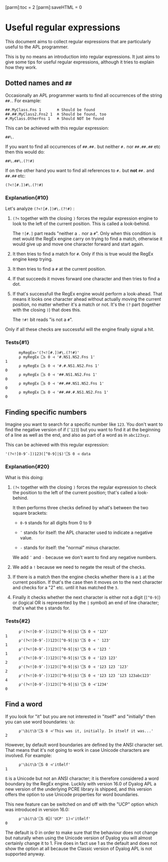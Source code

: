 [parm]:toc      = 2
[parm]:saveHTML = 0 

# Useful regular expressions

This document aims to collect regular expressions that are particularly useful to the APL programmer.

This is by no means an introduction into regular expressions. It just aims to give some tips for useful regular expressions, although it tries to explain how they work.

## Dotted names and `##`

Occasionally an APL programmer wants to find all occurrences of the string `##.`. For example:

~~~
##.MyClass.Fns 1       ⍝ Should be found
##.##.MyClass2.Fns2 1  ⍝ Should be found, too
#.MyClass.OtherFns 1   ⍝ Should NOT be found
~~~

This can be achieved with this regular expression:

~~~
##\.
~~~

If you want to find all occurrences of `##.##.` but neither `#.` nor `##.##.##` etc then this would do:

~~~
##\.##\.(?!#)
~~~

If on the other hand you want to find all references to `#.` but **not** `##.` and `##.##` etc:

~~~
(?<![#.])#\.(?!#)
~~~

### Explanation{#10}

Let's analyze `(?<![#.])#\.(?!#)` :

1. `(?<` together with the closing `)` forces the regular expression engine to look to the left of the current position. This is called  a look-behind.

   The `![#.]` part reads "neither a `.` nor a `#`". Only when this condition is met would the RegEx engine carry on trying to find a match, otherwise it would give up and move one character forward and start again.

2. It then tries to find a match for `#`. Only if this is true would the RegEx engine keep trying.

3. It then tries to find a `#` at the current position. 

4. If that succeeds it moves forward one character and then tries to find a dot. 

5. If that's successfull the RegEx engine would perform a look-ahead. That means it looks one character ahead without actually moving the current position, no matter whether it's a match or not. It's the `(?` part (together with the closing `)`) that does this.

   The `!#!` bit reads "is not a `#`". 

Only if all these checks are successful will the engine finally signal a hit.

### Tests{#1}

~~~
      myRegEx←'(?<![#.])#\.(?!#)'
      ⍴ myRegEx ⎕s 0 ⊣ '#.NS1.NS2.Fns 1'
1
      ⍴ myRegEx ⎕s 0 ⊣ '#.#.NS1.NS2.Fns 1'
0
      ⍴ myRegEx ⎕s 0 ⊣ '##.NS1.NS2.Fns 1'
0
      ⍴ myRegEx ⎕s 0 ⊣ '##.##.NS1.NS2.Fns 1'
0
      ⍴ myRegEx ⎕s 0 ⊣ '##.##.#.NS1.NS2.Fns 1'
0
~~~


## Finding specific numbers

Imagine you want to search for a specific number like `123`. You don't want to find the negative version of if (`¯123`) but you want to find it at the beginning of a line as well as the end, and also as part of a word as in `abc123xyz`.

This can be achieved with this regular expression:

~~~
'(?<![0-9¯-])123([^0-9]|$)'⎕S 0 ⊣ data
~~~

### Explanation{#20}

What is this doing:

1. `(?<` together with the closing `)` forces the regular expression to check the position to the left of the current position; that's called a look-behind.

   It then performs three checks defined by what's between the two square brackets: 

   * `0-9` stands for all digits from 0 to 9

   * `¯` stands for itself: the APL character used to indicate a negative value.

   * `-` stands for itself: the "normal" minus character.

   We add `¯` and `-` because we don't want to find any negative numbers. 

3. We add a `!` because we need to negate the result of the checks.

4. If there is a match then the engine checks whether there is a `1` at the current position. If that's the case then it moves on to the next character and checks for a "2" etc. until it has matched the `3`.

5. Finally it checks whether the next character is either not a digit (`[^0-9]`) or (logical OR is represented by the `|` symbol) an end of line character; that's what the `$` stands for.


### Tests{#2}

~~~
      ⍴'(?<![0-9¯-])123([^0-9]|$)'⎕S 0 ⊣ '123'
1
      ⍴'(?<![0-9¯-])123([^0-9]|$)'⎕S 0 ⊣ ' 123'
1
      ⍴'(?<![0-9¯-])123([^0-9]|$)'⎕S 0 ⊣ '123 '
1
      ⍴'(?<![0-9¯-])123([^0-9]|$)'⎕S 0 ⊣ '123 123'
2
      ⍴'(?<![0-9¯-])123([^0-9]|$)'⎕S 0 ⊣ '123 123 ¯123'
2
      ⍴'(?<![0-9¯-])123([^0-9]|$)'⎕S 0 ⊣ '123 123 ¯123 123abc123'
4
      ⍴'(?<![0-9¯-])123([^0-9]|$)'⎕S 0 ⊣'1234'
0
~~~


## Find a word

If you look for "it" but you are not interested in "itself" and "initially" then you can use word boundaries: `\b`:

~~~
      ⍴'\bit\b'⎕S 0 ⊣'This was it, initially. In itself it was...'
2
~~~

However, by default word boundaries are defined by the ANSI character set. That means that it's not going to work in case Unicode characters are involved. For example:

~~~
      ⍴'\bit\b'⎕S 0 ⊣'itßelf'
1
~~~

`ß` is a Unicode but not an ANSI character; it is therefore considered a word boundary by the RegEx engine. Luckily with version 16.0 of Dyalog APL a new version of the underlying PCRE library is shipped, and this version offers the option to use Unicode properties for word boundaries.

This new feature can be switched on and off with the "UCP" option which was introduced in version 16.0:

~~~
      ⍴'\bit\b'⎕S 0⍠('UCP' 1)⊣'itßelf'
0
~~~

The default is 0 in order to make sure that the behaviour does not change but naturally when using the Unicode version of Dyalog you will almost certainly change it to 1. Fire does in fact use 1 as the default and does not show the option at all because the Classic version of Dyalog APL is not supported anyway.